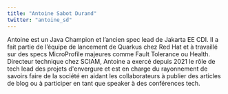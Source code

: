 ```yaml
---
title: "Antoine Sabot Durand"
twitter: "antoine_sd"
---
```


Antoine est un Java Champion et l’ancien spec lead de Jakarta EE CDI. Il a fait partie de l’équipe de lancement de Quarkus chez Red Hat et à travaillé sur des specs MicroProfile majeures comme Fault Tolerance ou Health.
Directeur technique chez SCIAM, Antoine a exercé depuis 2021 le rôle de tech lead des projets d'envergure et est en charge du rayonnement de savoirs faire de la société en aidant les collaborateurs à publier des articles de blog ou à participer en tant que speaker à des conférences tech.